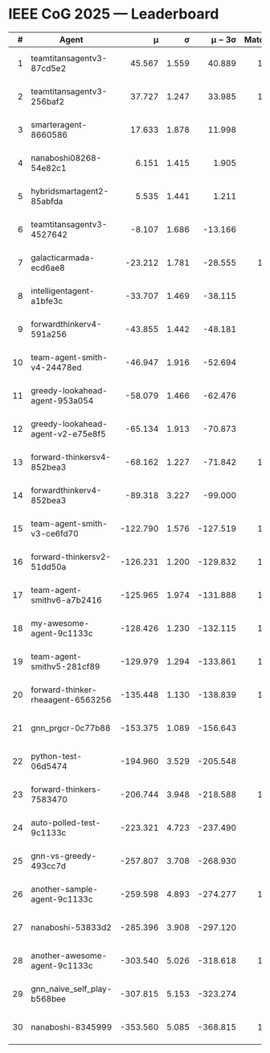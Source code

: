 # IEEE CoG 2025 — Leaderboard

| # | Agent | μ | σ | μ − 3σ | Matches | Updated |
|---:|---|---:|---:|---:|---:|---|
| 1 | teamtitansagentv3-87cd5e2 | 45.567 | 1.559 | 40.889 | 1060 | 2025-08-27 02:51 |
| 2 | teamtitansagentv3-256baf2 | 37.727 | 1.247 | 33.985 | 1100 | 2025-08-27 02:51 |
| 3 | smarteragent-8660586 | 17.633 | 1.878 | 11.998 | 794 | 2025-08-27 02:51 |
| 4 | nanaboshi08268-54e82c1 | 6.151 | 1.415 | 1.905 | 920 | 2025-08-27 02:51 |
| 5 | hybridsmartagent2-85abfda | 5.535 | 1.441 | 1.211 | 713 | 2025-08-27 02:51 |
| 6 | teamtitansagentv3-4527642 | -8.107 | 1.686 | -13.166 | 980 | 2025-08-27 02:51 |
| 7 | galacticarmada-ecd6ae8 | -23.212 | 1.781 | -28.555 | 1040 | 2025-08-27 02:51 |
| 8 | intelligentagent-a1bfe3c | -33.707 | 1.469 | -38.115 | 948 | 2025-08-27 02:51 |
| 9 | forwardthinkerv4-591a256 | -43.855 | 1.442 | -48.181 | 912 | 2025-08-27 02:51 |
| 10 | team-agent-smith-v4-24478ed | -46.947 | 1.916 | -52.694 | 880 | 2025-08-27 02:51 |
| 11 | greedy-lookahead-agent-953a054 | -58.079 | 1.466 | -62.476 | 958 | 2025-08-27 02:51 |
| 12 | greedy-lookahead-agent-v2-e75e8f5 | -65.134 | 1.913 | -70.873 | 938 | 2025-08-27 02:51 |
| 13 | forward-thinkersv4-852bea3 | -68.162 | 1.227 | -71.842 | 1064 | 2025-08-27 02:51 |
| 14 | forwardthinkerv4-852bea3 | -89.318 | 3.227 | -99.000 | 807 | 2025-08-27 02:51 |
| 15 | team-agent-smith-v3-ce6fd70 | -122.790 | 1.576 | -127.519 | 1120 | 2025-08-27 02:51 |
| 16 | forward-thinkersv2-51dd50a | -126.231 | 1.200 | -129.832 | 1002 | 2025-08-27 02:51 |
| 17 | team-agent-smithv6-a7b2416 | -125.965 | 1.974 | -131.888 | 1160 | 2025-08-27 02:51 |
| 18 | my-awesome-agent-9c1133c | -128.426 | 1.230 | -132.115 | 1400 | 2025-08-27 02:51 |
| 19 | team-agent-smithv5-281cf89 | -129.979 | 1.294 | -133.861 | 1140 | 2025-08-27 02:51 |
| 20 | forward-thinker-rheaagent-6563256 | -135.448 | 1.130 | -138.839 | 1102 | 2025-08-27 02:51 |
| 21 | gnn_prgcr-0c77b88 | -153.375 | 1.089 | -156.643 | 920 | 2025-08-27 02:51 |
| 22 | python-test-06d5474 | -194.960 | 3.529 | -205.548 | 840 | 2025-08-27 02:51 |
| 23 | forward-thinkers-7583470 | -206.744 | 3.948 | -218.588 | 1080 | 2025-08-27 02:51 |
| 24 | auto-polled-test-9c1133c | -223.321 | 4.723 | -237.490 | 760 | 2025-08-27 02:51 |
| 25 | gnn-vs-greedy-493cc7d | -257.807 | 3.708 | -268.930 | 960 | 2025-08-27 02:51 |
| 26 | another-sample-agent-9c1133c | -259.598 | 4.893 | -274.277 | 1180 | 2025-08-27 02:51 |
| 27 | nanaboshi-53833d2 | -285.396 | 3.908 | -297.120 | 940 | 2025-08-27 02:51 |
| 28 | another-awesome-agent-9c1133c | -303.540 | 5.026 | -318.618 | 1100 | 2025-08-27 02:51 |
| 29 | gnn_naive_self_play-b568bee | -307.815 | 5.153 | -323.274 | 800 | 2025-08-27 02:51 |
| 30 | nanaboshi-8345999 | -353.560 | 5.085 | -368.815 | 1160 | 2025-08-27 02:51 |
